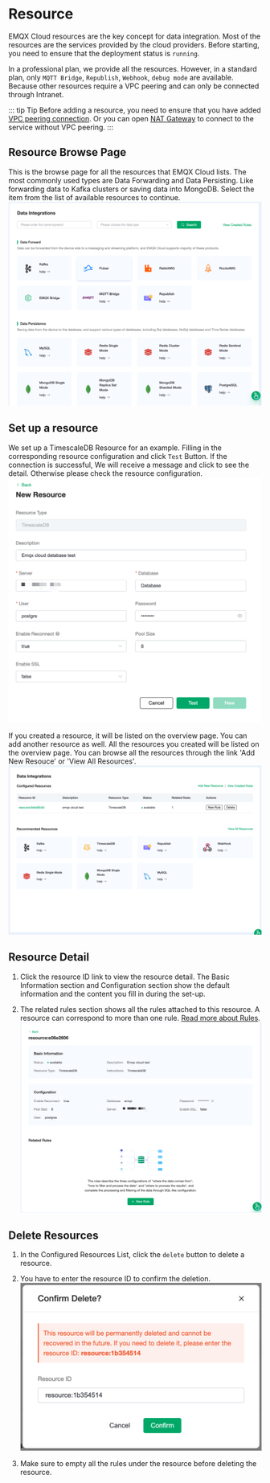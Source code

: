 # Resource

EMQX Cloud resources are the key concept for data integration. Most of the resources are the services provided by the cloud providers. Before starting, you need to ensure that the deployment status is `running`. 

In a professional plan, we provide all the resources. However, in a standard plan, only `MQTT Bridge`, `Republish`, `Webhook`, `debug mode` are available. Because other resources require a VPC peering and can only be connected through Intranet. 

::: tip Tip
Before adding a resource, you need to ensure that you have added [VPC peering connection](../deployments/vpc_peering.md). Or you can open [NAT Gateway](../vas/vas-intro.md) to connect to the service without VPC peering.
:::


## Resource Browse Page
This is the browse page for all the resources that EMQX Cloud lists. The most commonly used types are Data Forwarding and Data Persisting. Like forwarding data to Kafka clusters or saving data into MongoDB. Select the item from the list of available resources to continue.
   ![resource-add](./_assets/resource_01.png)



## Set up a resource
We set up a TimescaleDB Resource for an example. Filling in the corresponding resource configuration and click `Test` Button. If the connection is successful, We will receive a message and click to see the detail. Otherwise please check the resource configuration.
   ![resource-add](./_assets/resource_02.png)


If you created a resource, it will be listed on the overview page. You can add another resource as well. All the resources you created will be listed on the overview page. You can browse all the resources through the link 'Add New Resouce' or 'View All Resources'.
   ![resource-add](./_assets/resource_03.png)


## Resource Detail
1. Click the resource ID link to view the resource detail. The Basic Information section and Configuration section show the default information and the content you fill in during the set-up.

2. The related rules section shows all the rules attached to this resource. A resource can correspond to more than one rule. [Read more about Rules](./rule.md). 
   ![resource-add](./_assets/resource_07.png)




## Delete Resources

1. In the Configured Resources List, click the `delete` button to delete a resource.  

2. You have to enter the resource ID to confirm the deletion. 
   ![resource-delete](./_assets/resource_06.png)

3. Make sure to empty all the rules under the resource before deleting the resource.